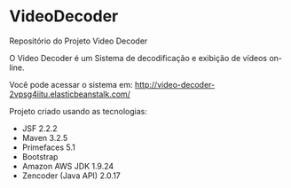 # VideoDecoder
Repositório do Projeto Video Decoder

O Video Decoder é um Sistema de decodificação e exibição de vídeos on-line.

Você pode acessar o sistema em: http://video-decoder-2vpsg4iitu.elasticbeanstalk.com/

Projeto criado usando as tecnologias:
- JSF 2.2.2
- Maven 3.2.5
- Primefaces 5.1
- Bootstrap
- Amazon AWS JDK 1.9.24
- Zencoder (Java API) 2.0.17

